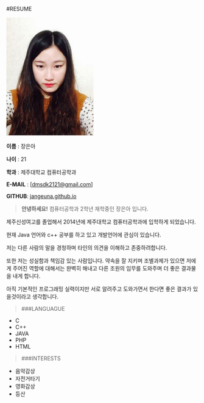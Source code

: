 #RESUME

![사진](profile.jpg)


**이름** : 장은아

**나이** : 21

**학과** : 제주대학교 컴퓨터공학과

**E-MAIL** : [dmsdk2121@gmail.com]

**GITHUB**: [jangeuna.github.io](http://github.com/Eun-A)

>__안녕하세요!__  컴퓨터공학과 2학년 재학중인 장은아 입니다.
 <p>제주신성여고를 졸업해서 2014년에 제주대학교 컴퓨터공학과에 입학하게 되었습니다.
 <p>현재 Java 언어와 c++ 공부를 하고 있고 개발언어에 관심이 있습니다.
 <p>저는 다른 사람의 말을 경청하며 타인의 의견을 이해하고 존중하려합니다.
 <p>또한 저는 성실함과 책임감 있는 사람입니다. 약속을 잘 지키며 조별과제가 있으면 저에게 주어진 역할에 대해서는 완벽히 해내고 다른 조원의 임무를 도와주며 더 좋은 결과물을 내게 합니다.
 <p>아직 기본적인 프로그래밍 실력이지만 서로 알려주고 도와가면서 한다면 좋은 결과가 있을것이라고 생각합니다.

<p>


>###LANGUAGUE

* C
* C++
* JAVA
* PHP
* HTML

>###INTERESTS

* 음악감상
* 자전거타기
* 영화감상
* 등산
